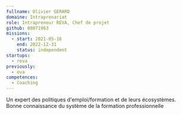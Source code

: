 ```yaml
---
fullname: Olivier GERARD
domaine: Intraprenariat
role: Intrapreneur REVA, Chef de projet
github: 08071963
missions:
  - start: 2021-05-16
    end: 2022-12-31
    status: independent
startups:
  - reva
previously:
  - eva
competences:
  - Coaching
---
```

Un expert des politiques d'emploi/formation  et de leurs écosystèmes. Bonne connaissance du système de la formation professionnelle
